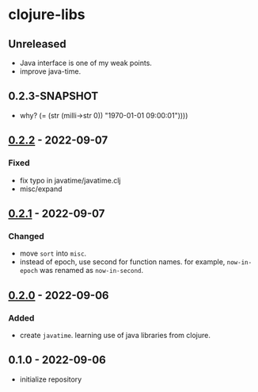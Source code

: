 # clojure-libs

## Unreleased
- Java interface is one of my weak points.
- improve java-time.

## 0.2.3-SNAPSHOT
- why? (= (str (milli->str 0)) "1970-01-01 09:00:01"))))

## [0.2.2] - 2022-09-07
### Fixed
- fix typo in javatime/javatime.clj
- misc/expand

## [0.2.1] - 2022-09-07
### Changed
- move `sort` into `misc`.
- instead of epoch, use second for function names. for example,
  `now-in-epoch` was renamed as `now-in-second`.

## [0.2.0] - 2022-09-06
### Added
- create `javatime`. learning use of java libraries from clojure.

## 0.1.0 - 2022-09-06
- initialize repository


[0.2.2]:https://github.com/hkim0331/clojure-libs/compare/0.2.2...0.2.1
[0.2.1]:https://github.com/hkim0331/clojure-libs/compare/0.2.1...0.2.0
[0.2.0]: https://github.com/hkim0331/clojure-libs/compare/0.1.0...0.2.0
[0.1.1]: https://github.com/hkim0331/clojure-libs/compare/0.1.0...0.1.1
